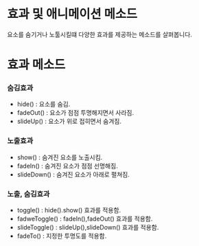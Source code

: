 # 효과 및 애니메이션 메소드
요소를 숨기거나 노툴시킬떄 다양한 효과를 제공하는 메소드를
살펴봅니다.
# 효과 메소드
### 숨김효과
- hide() : 요소를 숨김.
- fadeOut() : 요소가 점점 투명해지면서 사라짐.
- slideUp() : 요소가 위로 접히면서 숨겨짐.

### 노출효과
- show() : 숨겨진 요소를 노출시킴.
- fadeIn() : 숨겨진 요소가 점점 선명해짐.
- slideDown() : 숨겨진 요소가 아래로 펼쳐짐.

### 노출, 숨김효과
- toggle() : hide().show() 효과를 적용함.
- fadweToggle() : fadeIn(),fadeOut() 효과를 적용함.
- slideToggle() : slideUp(),slideDown() 효과를 적용함.
- fadeTo() : 지정한 투명도를 적용함.